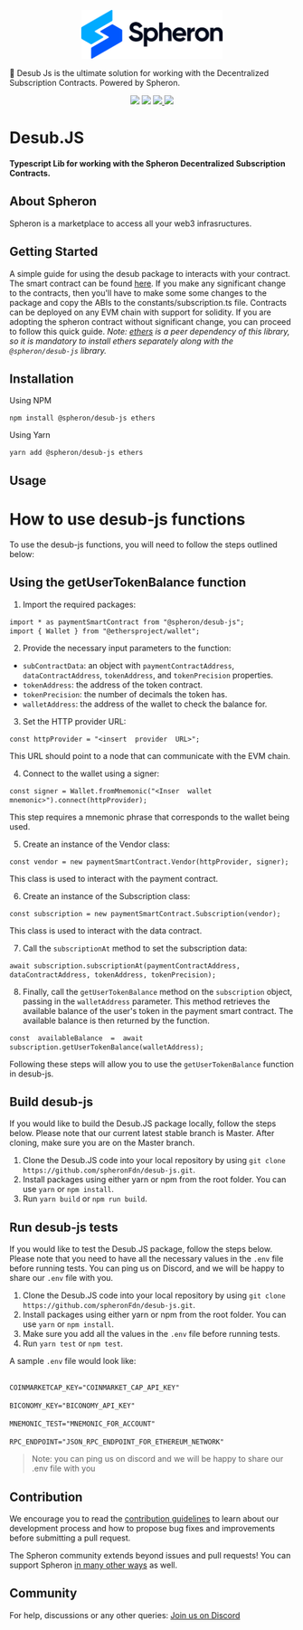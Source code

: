 <p align="center">
  <picture>
    <source media="(prefers-color-scheme: dark)" srcset="https://github.com/spheronFdn/fns/blob/main/.github/assets/spheron-logo-dark.svg">
    <source media="(prefers-color-scheme: light)" srcset="https://github.com/spheronFdn/fns/blob/main/.github/assets/spheron-logo.svg">
    <img alt="Spheron" src="https://github.com/spheronFdn/fns/blob/main/.github/assets/spheron-logo.svg" width="250">
  </picture>
</p>
  

<p  align="center">

🧰 Desub Js is the ultimate solution for working with the Decentralized Subscription Contracts. Powered by Spheron.

</p>

  

<p  align="center">

<img  src="https://img.shields.io/static/v1?label=npm&message=v2.4.0&color=green" />

<img  src="https://img.shields.io/static/v1?label=license&message=Apache-2&color=green" />

<a  href="https://discord.com/invite/ahxuCtm"  target="_blank"  rel="noreferrer">

<img  src="https://img.shields.io/static/v1?label=community&message=discord&color=blue" />

</a>

<a  href="https://twitter.com/SpheronFdn"  target="_blank"  rel="noreferrer">

<img  src="https://img.shields.io/twitter/url/https/twitter.com/cloudposse.svg?style=social&label=Follow%20%40SpheronFdn" />

</a>

</p>

  
  

# Desub.JS

  

#### Typescript Lib for working with the Spheron Decentralized Subscription Contracts.

  

## About Spheron

  

Spheron is a marketplace to access all your web3 infrasructures.

  

## Getting Started

  
A simple guide for using the desub package to interacts with your contract. The smart contract can be found [here](https://github.com/spheronFdn/subscriptions-contract). If you make any significant change to the contracts, then you'll have to make some some changes to the package and  copy the ABIs to the constants/subscription.ts file. Contracts can be deployed on any EVM chain with support for solidity. If you are adopting the spheron contract without significant change, you can proceed to follow this quick guide. 
_Note: [ethers](https://docs.ethers.org/v5/) is a peer dependency of this library, so it is mandatory to install ethers separately along with the `@spheron/desub-js` library._

## Installation
Using NPM
```
npm install @spheron/desub-js ethers
```

Using Yarn
```
yarn add @spheron/desub-js ethers
```
## Usage

# How to use desub-js functions

To use the desub-js functions, you will need to follow the steps outlined below:

## Using the getUserTokenBalance function

1.  Import the required packages:

```
import * as paymentSmartContract from "@spheron/desub-js";
import { Wallet } from "@ethersproject/wallet";
``` 

2.  Provide the necessary input parameters to the function:

-   `subContractData`: an object with `paymentContractAddress`, `dataContractAddress`, `tokenAddress`, and `tokenPrecision` properties.
-   `tokenAddress`: the address of the token contract.
-   `tokenPrecision`: the number of decimals the token has.
-   `walletAddress`: the address of the wallet to check the balance for.

3.  Set the HTTP provider URL:

```
const httpProvider = "<insert  provider  URL>";
```

This URL should point to a node that can communicate with the EVM chain.

4.  Connect to the wallet using a signer:

```
const signer = Wallet.fromMnemonic("<Inser  wallet  mnemonic>").connect(httpProvider);
``` 

This step requires a mnemonic phrase that corresponds to the wallet being used.

5.  Create an instance of the Vendor class:

```
const vendor = new paymentSmartContract.Vendor(httpProvider, signer);
``` 

This class is used to interact with the payment contract.

6.  Create an instance of the Subscription class:

```
const subscription = new paymentSmartContract.Subscription(vendor);
``` 

This class is used to interact with the data contract.

7.  Call the `subscriptionAt` method to set the subscription data:

```
await subscription.subscriptionAt(paymentContractAddress, dataContractAddress, tokenAddress, tokenPrecision);
```

8.  Finally, call the `getUserTokenBalance` method on the `subscription` object, passing in the `walletAddress` parameter. This method retrieves the available balance of the user's token in the payment smart contract. The available balance is then returned by the function.
```
const  availableBalance  =  await subscription.getUserTokenBalance(walletAddress);
```

Following these steps will allow you to use the `getUserTokenBalance` function in desub-js.

## Build desub-js
  
If you would like to build the Desub.JS package locally, follow the steps below. Please note that our current latest stable branch is Master. After cloning, make sure you are on the Master branch.

1.  Clone the Desub.JS code into your local repository by using `git clone https://github.com/spheronFdn/desub-js.git`.
2.  Install packages using either yarn or npm from the root folder. You can use `yarn` or `npm install`.
3.  Run `yarn build` or `npm run build`.

  

## Run desub-js tests

If you would like to test the Desub.JS package, follow the steps below. Please note that you need to have all the necessary values in the `.env` file before running tests. You can ping us on Discord, and we will be happy to share our `.env` file with you.

1.  Clone the Desub.JS code into your local repository by using `git clone https://github.com/spheronFdn/desub-js.git`.
2.  Install packages using either yarn or npm from the root folder. You can use `yarn` or `npm install`.
3.  Make sure you add all the values in the `.env` file before running tests.
4.  Run `yarn test` or `npm test`.

A sample `.env` file would look like:
  

```

COINMARKETCAP_KEY="COINMARKET_CAP_API_KEY"

BICONOMY_KEY="BICONOMY_API_KEY"

MNEMONIC_TEST="MNEMONIC_FOR_ACCOUNT"

RPC_ENDPOINT="JSON_RPC_ENDPOINT_FOR_ETHEREUM_NETWORK"

```

> Note: you can ping us on discord and we will be happy to share our .env file with you
## Contribution

We encourage you to read the [contribution guidelines](https://github.com/spheronFdn/fns/blob/main/.github/contribution-guidelines.md) to learn about our development process and how to propose bug fixes and improvements before submitting a pull request.

  

The Spheron community extends beyond issues and pull requests! You can support Spheron [in many other ways](https://github.com/spheronFdn/fns/blob/main/.github/support.md) as well.

  

## Community

For help, discussions or any other queries: [Join us on Discord](https://discord.com/invite/ahxuCtm)
